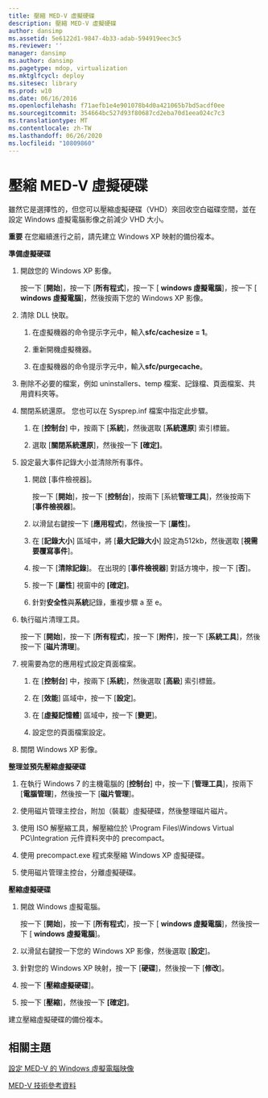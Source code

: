 ```yaml
---
title: 壓縮 MED-V 虛擬硬碟
description: 壓縮 MED-V 虛擬硬碟
author: dansimp
ms.assetid: 5e6122d1-9847-4b33-adab-594919eec3c5
ms.reviewer: ''
manager: dansimp
ms.author: dansimp
ms.pagetype: mdop, virtualization
ms.mktglfcycl: deploy
ms.sitesec: library
ms.prod: w10
ms.date: 06/16/2016
ms.openlocfilehash: f71aefb1e4e901078b4d0a421065b7bd5acdf0ee
ms.sourcegitcommit: 354664bc527d93f80687cd2eba70d1eea024c7c3
ms.translationtype: MT
ms.contentlocale: zh-TW
ms.lasthandoff: 06/26/2020
ms.locfileid: "10809860"
---
```

# 壓縮 MED-V 虛擬硬碟


雖然它是選擇性的，但您可以壓縮虛擬硬碟（VHD）來回收空白磁碟空間，並在設定 Windows 虛擬電腦影像之前減少 VHD 大小。

**重要** 在您繼續進行之前，請先建立 Windows XP 映射的備份複本。

 

**準備虛擬硬碟**

1.  開啟您的 Windows XP 影像。

    按一下 [**開始**]，按一下 [**所有程式**]，按一下 [ **windows 虛擬電腦**]，按一下 [ **windows 虛擬電腦**]，然後按兩下您的 Windows XP 影像。

2.  清除 DLL 快取。

    1.  在虛擬機器的命令提示字元中，輸入**sfc/cachesize = 1**。

    2.  重新開機虛擬機器。

    3.  在虛擬機器的命令提示字元中，輸入**sfc/purgecache**。

3.  刪除不必要的檔案，例如 uninstallers、temp 檔案、記錄檔、頁面檔案、共用資料夾等。

4.  關閉系統還原。 您也可以在 Sysprep.inf 檔案中指定此步驟。

    1.  在 [**控制台**] 中，按兩下 [**系統**]，然後選取 [**系統還原**] 索引標籤。

    2.  選取 [**關閉系統還原**]，然後按一下 **[確定]**。

5.  設定最大事件記錄大小並清除所有事件。

    1.  開啟 [事件檢視器]。

        按一下 [**開始**]，按一下 [**控制台**]，按兩下 [系統**管理工具**]，然後按兩下 [**事件檢視器**]。

    2.  以滑鼠右鍵按一下 [**應用程式**]，然後按一下 [**屬性**]。

    3.  在 [**記錄大小**] 區域中，將 [**最大記錄大小**] 設定為512kb，然後選取 [**視需要覆寫事件**]。

    4.  按一下 [**清除記錄**]。 在出現的 [**事件檢視器**] 對話方塊中，按一下 [**否**]。

    5.  按一下 [**屬性**] 視窗中的 **[確定]**。

    6.  針對**安全性**與**系統**記錄，重複步驟 a 至 e。

6.  執行磁片清理工具。

    按一下 [**開始**]，按一下 [**所有程式**]，按一下 [**附件**]，按一下 [**系統工具**]，然後按一下 [**磁片清理**]。

7.  視需要為您的應用程式設定頁面檔案。

    1.  在 [**控制台**] 中，按兩下 [**系統**]，然後選取 [**高級**] 索引標籤。

    2.  在 [**效能**] 區域中，按一下 [**設定**]。

    3.  在 [**虛擬記憶體**] 區域中，按一下 [**變更**]。

    4.  設定您的頁面檔案設定。

8.  關閉 Windows XP 影像。

**整理並預先壓縮虛擬硬碟**

1.  在執行 Windows 7 的主機電腦的 [**控制台**] 中，按一下 [**管理工具**]，按兩下 [**電腦管理**]，然後按一下 [**磁片管理**]。

2.  使用磁片管理主控台，附加（裝載）虛擬硬碟，然後整理磁片磁片。

3.  使用 ISO 解壓縮工具，解壓縮位於 \\Program Files\\Windows Virtual PC\\Integration 元件資料夾中的 precompact。

4.  使用 precompact.exe 程式來壓縮 Windows XP 虛擬硬碟。

5.  使用磁片管理主控台，分離虛擬硬碟。

**壓縮虛擬硬碟**

1.  開啟 Windows 虛擬電腦。

    按一下 [**開始**]，按一下 [**所有程式**]，按一下 [ **windows 虛擬電腦**]，然後按一下 [ **windows 虛擬電腦**]。

2.  以滑鼠右鍵按一下您的 Windows XP 影像，然後選取 [**設定**]。

3.  針對您的 Windows XP 映射，按一下 [**硬碟**]，然後按一下 [**修改**]。

4.  按一下 [**壓縮虛擬硬碟**]。

5.  按一下 [**壓縮**]，然後按一下 **[確定]**。

建立壓縮虛擬硬碟的備份複本。

## 相關主題


[設定 MED-V 的 Windows 虛擬電腦映像](configuring-a-windows-virtual-pc-image-for-med-v.md)

[MED-V 技術參考資料](technical-reference-for-med-v.md)

 

 





